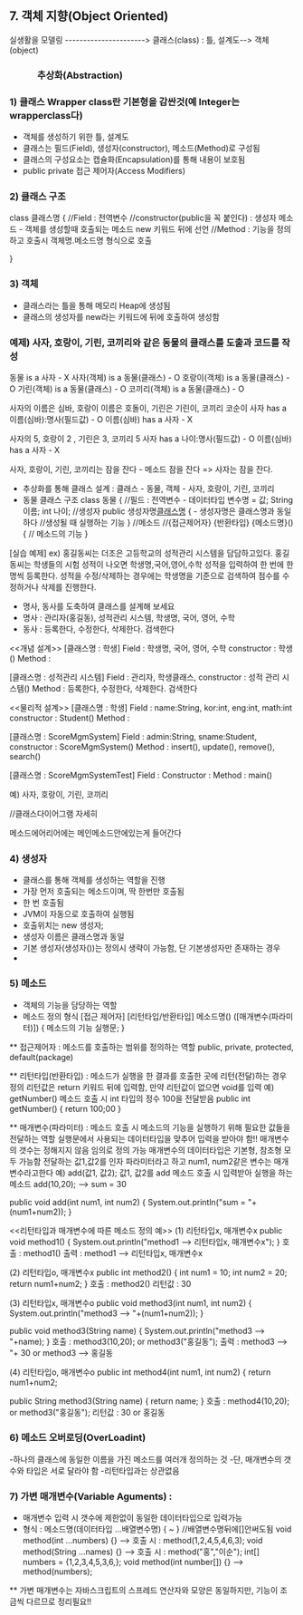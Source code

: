 ## 7. 객체 지향(Object Oriented)

실생활을 모델링 ----------------------> 클래스(class) : 틀, 설계도--> 객체(object)
 ### &emsp;&emsp;&emsp;추상화(Abstraction)  
              
### 1) 클래스 Wrapper class란 기본형을 감싼것(예 Integer는 wrapperclass다)
- 객체를 생성하기 위한 틀, 설계도
- 클래스는 필드(Field), 생성자(constructor), 메소드(Method)로 구성됨
- 클래스의 구성요소는 캡슐화(Encapsulation)를 통해 내용이 보호됨
- public private 접근 제어자(Access Modifiers)

### 2) 클래스 구조
class 클래스명 {
	//Field : 전역변수
    //constructor(public을 꼭 붙인다) : 생성자 메소드 - 객체를 생성할때 호출되는 메소드 new 키워드 뒤에 선언
	//Method : 기능을 정의하고 호출시 객체명.메소드명 형식으로 호출
	

}



          
### 3) 객체
- 클래스라는 틀을 통해 메모리 Heap에 생성됨
- 클래스의 생성자를 new라는 키워드에 뒤에 호출하여 생성함


### 예제) 사자, 호랑이, 기린, 코끼리와 같은 동물의 클래스를 도출과 코드를 작성
동물 is a 사자 - X
사자(객체) is a 동물(클래스) - O
호랑이(객체) is a 동물(클래스) - O
기린(객체) is a 동물(클래스) - O
코끼리(객체) is a 동물(클래스) - O

사자의 이름은 심바, 호랑이 이름은 호돌이, 기린은 기린이, 코끼리 코순이
사자 has a 이름(심바):명사(필드값) - O 
이름(심바) has a 사자 - X

사자의  5, 호랑이 2 , 기린은 3, 코끼리 5
사자 has a 나이:명사(필드값) - O 
이름(심바) has a 사자 - X


사자, 호랑이, 기린, 코끼리는 잠을 잔다 - 메소드
잠을 잔다 => 사자는 잠을 잔다.



- 추상화를 통해 클래스 설계 : 클래스 - 동물, 객체 - 사자, 호랑이, 기린, 코끼리
- 동물 클래스 구조
class 동물 {
	//필드 : 전역변수 -  데이터타입 변수명 = 값;
	String 이름; 
	int 나이;
	//생성자
	public 생성자명[클래스명]() { - 생성자명은 클래스명과 동일하다
		//생성될 때 실행하는 기능
	}
	//메소드
	//{접근제어자} {반환타입} {메소드명}() {
	// 메소드의 기능
	}


[실습 예제]
ex) 홍길동씨는 더조은 고등학교의 성적관리 시스템을 담담하고있다. 홍길동씨는 학생들의
시험 성적이 나오면 학생명,국어,영어,수학 성적을 입력하여 한 번에 한명씩 등록한다.
성적을 수정/삭제하는 경우에는 학생명을 기준으로 검색하여 점수를 수정하거나 삭제를 진행한다.
 

- 명사, 동사를 도축하여 클래스를 설계해 보세요
- 명사 : 관리자(홍길동), 성적관리 시스템, 학생명, 국어, 영어, 수학
- 동사 : 등록한다, 수정한다, 삭제한다. 검색한다


<<개념 설계>>
[클래스명 : 학생]
Field : 학생명, 국어, 영어, 수학
constructor : 학생()
Method :

[클래스명 : 성적관리 시스템]
Field : 관리자, 학생클래스,
constructor : 성적 관리 시스템()
Method : 등록한다, 수정한다, 삭제한다. 검색한다

<<물리적 설계>>
[클래스명 : 학생]
Field : name:String, kor:int, eng:int, math:int
constructor : Student()
Method :

[클래스명 : ScoreMgmSystem]
Field : admin:String, sname:Student,
constructor : ScoreMgmSystem()
Method : insert(), update(), remove(), search()

[클래스명 : ScoreMgmSystemTest]
Field :
Constructor :
Method : main()





예) 사자, 호랑이, 기린, 코끼리
               
//클래스다이어그램 자세히




메소드에어리어에는 메인메소드안에있는게 들어간다



### 4) 생성자
- 클래스를 통해 객체를 생성하는 역할을 진행
- 가장 먼저 호출되는 메소드이며, 딱 한번만 호출됨
- 한 번 호출됨
- JVM이 자동으로 호출하여 실행됨
- 호출위치는 new 생성자;
- 생성자 이름은 클래스명과 동일
- 기본 생성자(생성자())는 정의시 생략이 가능함, 단 기본생성자만 존재하는 경우
-


### 5) 메소드
- 객체의 기능을 담당하는 역할
- 메소드 정의 형식
[접근 제어자] [리턴타입/반환타입] 메소드명() ([매개변수(파라미터)]) {
	메소드의 기능 실행문;
}  


** 접근제어자 : 메소드를 호출하는 범위를 정의하는 역할
   public, private, protected, default(package)
   
   
** 리턴타입(반환타입) : 메소드가 실행을 한 결과를 호출한 곳에 리턴(전달)하는 경우 정의
   리턴값은 return 키워드 뒤에 입력함, 만약 리턴값이 없으면 void를 입력
   예)  getNumber() 메소드 호출 시 int 타입의 정수 100을 전달받음
   public int getNumber() {
   		return 100;00
   }
 
** 매개변수(파라미터) : 메소드 호출 시 메소드의 기능을 실행하기 위해 필요한 값들을 전달하는 역할
실행문에서 사용되는 데이터타입을 맞추어 입력을 받아야 함!!
매개변수의 갯수는 정해지지 않음 임의로 정의 가능
매개변수의 데이터타입은 기본형, 참조형 모두 가능함
전달하는 값1,값2를 인자 파라미터라고 하고 num1, num2같은 변수는 매개변수라고한다
예) add(값1, 값2); 값1, 값2를 add 메소드 호출 시 입력받아 실행을 하는 메소드
add(10,20); --> sum = 30

public void add(int num1, int num2) {
	System.out.println("sum = "+(num1+num2));
}
	
	
<<리턴타입과 매개변수에 따른 메소드 정의 예>>
 (1) 리턴타입x, 매개변수x 
 	public void method1() {
 	 System.out.println("method1 --> 리턴타입x, 매개변수x");
 	}
 	호출 : method1()
 	출력 : method1 --> 리턴타입x, 매개변수x
 	
 	
 (2) 리턴타입o, 매개변수x
 public int method2() {
 	int num1 = 10;
 	int num2 = 20;
 	return num1+num2;
 	}
 	호출 : method2()
 	리턴값 : 30
 	
 (3) 리턴타입x, 매개변수o
 public void method3(int num1, int num2) {
 	System.out.println("method3 --> "+(num1+num2));
 	}
 	
 public void method3(String name) {
 	System.out.println("method3 --> "+name);
 	}
 	호출 : method3(10,20); or method3("홍길동");
 	출력 : method3 --> "+ 30 or method3 --> 홍길동
 	
 (4) 리턴타입o, 매개변수o
 public int method4(int num1, int num2) {
 	return num1+num2;
 	
 public String method3(String name) {
 	return name;
 	}
 	호출 : method4(10,20); or method3("홍길동");
 	리턴값 : 30 or 홍길동
	
### 6) 메소드 오버로딩(OverLoadint)
-하나의 클래스에 동일한 이름을 가진 메소드를 여러개 정의하는 것
-단, 매개변수의 갯수와 타입은 서로 달라야 함
-리턴타입과는 상관없음


### 7) 가변 매개변수(Variable Aguments) : 
- 매개변수 입력 시 갯수에 제한없이 동일한 데이터타입으로 입력가능
- 형식 : 메소드명(데이터타입 ...배열변수명) { ~ } //배열변수명뒤에[]안써도됨
	void method(int ...numbers) {} --> 호출 시 : method(1,2,4,5,4,6,3);
	void method(String ...names) {} --> 호출 시 : method("홍","이순");
	 int[] numbers = {1,2,3,4,5,3,6,};
	 void method(int number[]) {} --> method(numbers);


** 가변 매개변수는 자바스크립트의 스프레드 연산자와 모양은 동일하지만,
	기능이 조금씩 다르므로 정리필요!!
	
	
	

